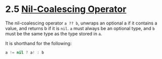# 2.5 [Nil-Coalescing Operator](https://developer.apple.com/library/content/documentation/Swift/Conceptual/Swift_Programming_Language/BasicOperators.html#//apple_ref/doc/uid/TP40014097-CH6-ID72)

The nil-coalescing operator `a ?? b`, unwraps an optional a if it contains a value, and returns b if it is `nil`. `a` must always be an optional type, and `b` must be the same type as the type stored in `a`.

It is shorthand for the following:
```Swift
a != nil ? a! : b
```